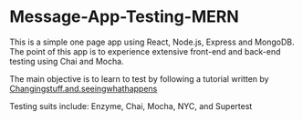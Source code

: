 # Message-App-Testing-MERN

This is a simple one page app using React, Node.js, Express and MongoDB. The point of this
app is to experience extensive front-end and back-end testing using Chai and Mocha.

The main objective is to learn to test by following a tutorial written by [Changingstuff.and.seeingwhathappens](https://medium.com/@ultravulturekangaroo/fullstack-tddd-mern-crud-app-part-1-af356bf0badb)

Testing suits include: Enzyme, Chai, Mocha, NYC, and Supertest
